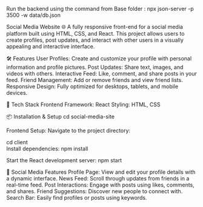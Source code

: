 Run the backend using the command from Base folder : npx json-server -p 3500 -w data/db.json

Social Media Website 🌐
A fully responsive front-end for a social media platform built using HTML, CSS, and React. This project allows users to create profiles, post updates, and interact with other users in a visually appealing and interactive interface.

🛠️ Features
User Profiles: Create and customize your profile with personal information and profile pictures.
Post Updates: Share text, images, and videos with others.
Interactive Feed: Like, comment, and share posts in your feed.
Friend Management: Add or remove friends and view friend lists.
Responsive Design: Fully optimized for desktops, tablets, and mobile devices.

🚀 Tech Stack
Frontend
Framework: React
Styling: HTML, CSS

📦 Installation & Setup
cd social-media-site  

Frontend Setup:
Navigate to the project directory:

cd client  
Install dependencies:
npm install

Start the React development server:
npm start  

📱 Social Media Features
Profile Page: View and edit your profile details with a dynamic interface.
News Feed: Scroll through updates from friends in a real-time feed.
Post Interactions: Engage with posts using likes, comments, and shares.
Friend Suggestions: Discover new people to connect with.
Search Bar: Easily find profiles or posts using keywords.
